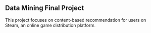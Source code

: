 ## Data Mining Final Project
This project focuses on content-based recommendation for users on Steam, an online game distribution platform. 
